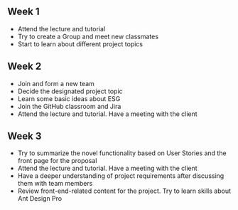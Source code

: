 ## Week 1
- Attend the lecture and tutorial
- Try to create a Group and meet new classmates
- Start to learn about different project topics

## Week 2
- Join and form a new team
- Decide the designated project topic
- Learn some basic ideas about ESG
- Join the GitHub classroom and Jira
- Attend the lecture and tutorial. Have a meeting with the client

## Week 3
- Try to summarize the novel functionality based on User Stories and the front page for the proposal
- Attend the lecture and tutorial. Have a meeting with the client
- Have a deeper understanding of project requirements after discussing them with team members
- Review front-end-related content for the project. Try to learn skills about Ant Design Pro
